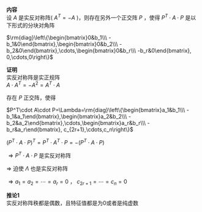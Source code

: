 **内容**    
设 $A$ 是实反对称阵( $A^T=-A$ )，则存在另外一个正交阵 $P$ ，使得 $P^T\cdot A\cdot P$ 是以下形式的分块对角阵    
    
 $\rm{diag}\left\{\begin{bmatrix}0&b_1\\\ -b_1&0\end{bmatrix},\begin{bmatrix}0&b_2\\\ -b_2&0\end{bmatrix},\cdots,\begin{bmatrix}0&b_r\\\ -b_r&0\end{bmatrix}, 0,\cdots,0\right\}$     
    
**证明**    
实反对称阵是实正规阵    
 $A\cdot A^T=-A^2=A^T\cdot A$     
    
存在 $P$ 正交阵，使得    
    
 $P^T\cdot A\cdot P=\Lambda=\rm{diag}\left\{\begin{bmatrix}a_1&b_1\\\ -b_1&a_1\end{bmatrix},\begin{bmatrix}a_2&b_2\\\ -b_2&a_2\end{bmatrix},\cdots,\begin{bmatrix}a_r&b_r\\\ -b_r&a_r\end{bmatrix}, c_{2r+1},\cdots,c_n\right\}$     
    
 $(P^T\cdot A\cdot P)^T=P^T\cdot A^T\cdot P=-(P^T\cdot A\cdot P)$     
    
 $\Rightarrow P^T\cdot A\cdot P$ 是实反对称阵    
    
 $\Rightarrow$ 迫使 $\Lambda$ 也是实反对称阵    
    
 $\Rightarrow a_1=a_2=\cdots=a_r=0$ ， $c_{2r+1}=\cdots=c_n=0$     
    
**推论1**    
实反对称阵秩都是偶数，且特征值都是为0或者是纯虚数    
